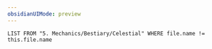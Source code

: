 ```yaml
---
obsidianUIMode: preview
---
```

```dataview
LIST FROM "5. Mechanics/Bestiary/Celestial" WHERE file.name != this.file.name
```
